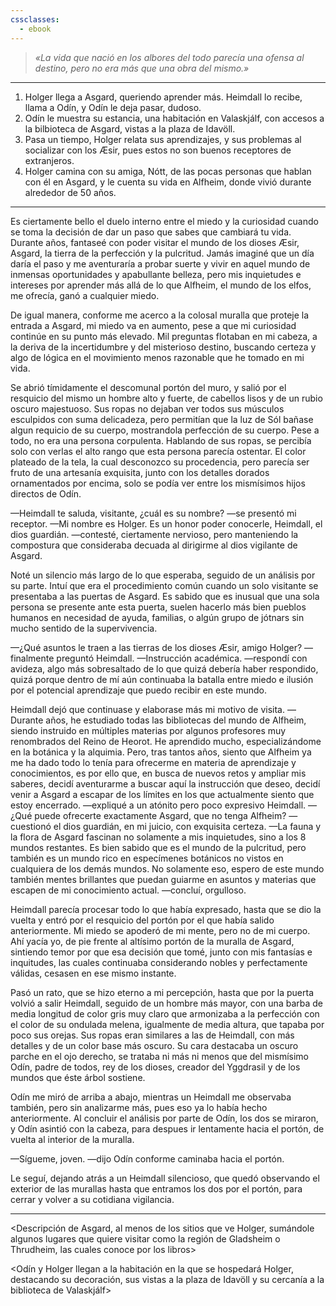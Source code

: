 ```yaml
---
cssclasses:
  - ebook
---
```


> *«La vida que nació en los albores del todo parecía una ofensa al destino, pero no era más que una obra del mismo.»*
> 
---

1. Holger llega a Asgard, queriendo aprender más. Heimdall lo recibe, llama a Odín, y Odín le deja pasar, dudoso.
2. Odín le muestra su estancia, una habitación en Valaskjálf, con accesos a la bilbioteca de Asgard, vistas a la plaza de Idavöll.
3. Pasa un tiempo, Holger relata sus aprendizajes, y sus problemas al socializar con los Æsir, pues estos no son buenos receptores de extranjeros.
4. Holger camina con su amiga, Nótt, de las pocas personas que hablan con él en Asgard, y le cuenta su vida en Alfheim, donde vivió durante alrededor de 50 años.

---

Es ciertamente bello el duelo interno entre el miedo y la curiosidad cuando se toma la decisión de dar un paso que sabes que cambiará tu vida. Durante años, fantaseé con poder visitar el mundo de los dioses Æsir, Asgard, la tierra de la perfección y la pulcritud. Jamás imaginé que un día daría el paso y me aventuraría a probar suerte y vivir en aquel mundo de inmensas oportunidades y apabullante belleza, pero mis inquietudes e intereses por aprender más allá de lo que Alfheim, el mundo de los elfos, me ofrecía, ganó a cualquier miedo.

De igual manera, conforme me acerco a la colosal muralla que proteje la entrada a Asgard, mi miedo va en aumento, pese a que mi curiosidad continúe en su punto más elevado. Mil preguntas flotaban en mi cabeza, a la deriva de la incertidumbre y del misterioso destino, buscando certeza y algo de lógica en el movimiento menos razonable que he tomado en mi vida.

Se abrió tímidamente el descomunal portón del muro, y salió por el resquicio del mismo un hombre alto y fuerte, de cabellos lisos y de un rubio oscuro majestuoso. Sus ropas no dejaban ver todos sus músculos esculpidos con suma delicadeza, pero permitían que la luz de Sól bañase algun requicio de su cuerpo, mostrandola perfección de su cuerpo. Pese a todo, no era una persona corpulenta. Hablando de sus ropas, se percibía solo con verlas el alto rango que esta persona parecía ostentar. El color plateado de la tela, la cual desconozco su procedencia, pero parecía ser fruto de una artesanía exquisita, junto con los detalles dorados ornamentados por encima, solo se podía ver entre los mismísimos hijos directos de Odín.

—Heimdall te saluda, visitante, ¿cuál es su nombre? —se presentó mi receptor.
—Mi nombre es Holger. Es un honor poder conocerle, Heimdall, el dios guardián. —contesté, ciertamente nervioso, pero manteniendo la compostura que consideraba decuada al dirigirme al dios vigilante de Asgard.

Noté un silencio más largo de lo que esperaba, seguido de un análisis por su parte. Intuí que era el procedimiento común cuando un solo visitante se presentaba a las puertas de Asgard. Es sabido que es inusual que una sola persona se presente ante esta puerta, suelen hacerlo más bien pueblos humanos en necesidad de ayuda, familias, o algún grupo de jótnars sin mucho sentido de la supervivencia.

—¿Qué asuntos le traen a las tierras de los dioses Æsir, amigo Holger? —finalmente preguntó Heimdall.
—Instrucción académica. —respondí con avideza, algo más sobresaltado de lo que quizá debería haber respondido, quizá porque dentro de mí aún continuaba la batalla entre miedo e ilusión por el potencial aprendizaje que puedo recibir en este mundo. 

Heimdall dejó que continuase y elaborase más mi motivo de visita.
—Durante años, he estudiado todas las bibliotecas del mundo de Alfheim, siendo instruido en múltiples materias por algunos profesores muy renombrados del Reino de Heorot. He aprendido mucho, especializándome en la botánica y la alquimia. Pero, tras tantos años, siento que Alfheim ya me ha dado todo lo tenía para ofrecerme en materia de aprendizaje y conocimientos, es por ello que, en busca de nuevos retos y ampliar mis saberes, decidí aventurarme a buscar aquí la instrucción que deseo, decidí venir a Asgard a escapar de los límites en los que actualmente siento que estoy encerrado. —expliqué a un atónito pero poco expresivo Heimdall.
—¿Qué puede ofrecerte exactamente Asgard, que no tenga Alfheim? —cuestionó el dios guardián, en mi juicio, con exquisita certeza.
—La fauna y la flora de Asgard fascinan no solamente a mis inquietudes, sino a los 8 mundos restantes. Es bien sabido que es el mundo de la pulcritud, pero también es un mundo rico en especímenes botánicos no vistos en cualquiera de los demás mundos. No solamente eso, espero de este mundo también mentes brillantes que puedan guiarme en asuntos y materias que escapen de mi conocimiento actual. —concluí, orgulloso.

Heimdall parecía procesar todo lo que había expresado, hasta que se dio la vuelta y entró por el resquicio del portón por el que había salido anteriormente. Mi miedo se apoderó de mi mente, pero no de mi cuerpo. Ahí yacía yo, de pie frente al altísimo portón de la muralla de Asgard, sintiendo temor por que esa decisión que tomé, junto con mis fantasías e inquitudes, las cuales continuaba considerando nobles y perfectamente válidas, cesasen en ese mismo instante.

Pasó un rato, que se hizo eterno a mi percepción, hasta que por la puerta volvió a salir Heimdall, seguido de un hombre más mayor, con una barba de media longitud de color gris muy claro que armonizaba a la perfección con el color de su ondulada melena, igualmente de media altura, que tapaba por poco sus orejas. Sus ropas eran similares a las de Heimdall, con más detalles y de un color base más oscuro. Su cara destacaba un oscuro parche en el ojo derecho, se trataba ni más ni menos que del mismísimo Odín, padre de todos, rey de los dioses, creador del Yggdrasil y de los mundos que éste árbol sostiene.

Odín me miró de arriba a abajo, mientras un Heimdall me observaba también, pero sin analizarme más, pues eso ya lo había hecho anteriormente. Al concluir el análisis por parte de Odín, los dos se miraron, y Odín asintió con la cabeza, para despues ir lentamente hacia el portón, de vuelta al interior de la muralla.

—Sígueme, joven. —dijo Odín conforme caminaba hacia el portón.

Le seguí, dejando atrás a un Heimdall silencioso, que quedó observando el exterior de las murallas hasta que entramos los dos por el portón, para cerrar y volver a su cotidiana vigilancia.

- - -

<Descripción de Asgard, al menos de los sitios que ve Holger, sumándole algunos lugares que quiere visitar como la región de Gladsheim o Thrudheim, las cuales conoce por los libros>

<Odín y Holger llegan a la habitación en la que se hospedará Holger, destacando su decoración, sus vistas a la plaza de Idavöll y su cercanía a la biblioteca de Valaskjálf>
